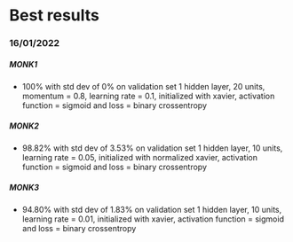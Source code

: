 # Best results

### 16/01/2022
##### MONK1
- 100% with std dev of 0% on validation set
1 hidden layer, 20 units, momentum = 0.8, learning rate = 0.1, initialized with xavier, activation function = sigmoid and loss = binary crossentropy
##### MONK2
- 98.82% with std dev of 3.53% on validation set
1 hidden layer, 10 units, learning rate = 0.05, initialized with normalized xavier, activation function = sigmoid and loss = binary crossentropy
##### MONK3
- 94.80% with std dev of 1.83% on validation set
1 hidden layer, 10 units, learning rate = 0.01, initialized with xavier, activation function = sigmoid and loss = binary crossentropy
